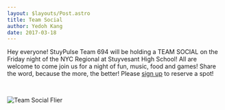 ```yaml
---
layout: $layouts/Post.astro
title: Team Social
author: Yedoh Kang
date: 2017-03-18
---
```

Hey everyone! StuyPulse Team 694 will be holding a TEAM SOCIAL on the Friday night of the NYC Regional at Stuyvesant High School! All are welcome to come join us for a night of fun, music, food and games! Share the word, because the more, the better! Please [sign up](https://www.eventbrite.com/e/2016-stuy-social-tickets-32799256459) to reserve a spot!
<!-- more -->
<br>

<div class="text-center"\>

![Team Social Flier](https://stuypulse.nyc3.cdn.digitaloceanspaces.com/site/img/news/team-social-flier.jpg "Team Social Flier")
